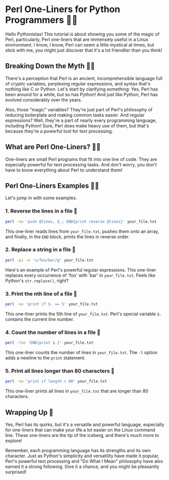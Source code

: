  # Perl One-Liners for Python Programmers 🐍🦋

 Hello Pythonistas! This tutorial is about showing you some of the magic of Perl, particularly, Perl one-liners that are immensely useful in a Linux environment. I know, I know, Perl can seem a little mystical at times, but stick with me, you might just discover that it's a lot friendlier than you think!

 ## Breaking Down the Myth 🧙🤓

 There's a perception that Perl is an ancient, incomprehensible language full of cryptic variables, perplexing regular expressions, and syntax that's nothing like C or Python. Let's start by clarifying something: Yes, Perl has been around for a while, but so has Python! And just like Python, Perl has evolved considerably over the years.

 Also, those "magic" variables? They're just part of Perl's philosophy of reducing boilerplate and making common tasks easier. And regular expressions? Well, they're a part of nearly every programming language, including Python! Sure, Perl does make heavy use of them, but that's because they're a powerful tool for text processing.

 ## What are Perl One-Liners? 🦋💬

 One-liners are small Perl programs that fit into one line of code. They are especially powerful for text processing tasks. And don't worry, you don't have to know everything about Perl to understand them!

 ## Perl One-Liners Examples 🦋💡

 Let's jump in with some examples.

 ### 1. Reverse the lines in a file 🔄

 ```bash
 perl -ne 'push @lines, $_; END{print reverse @lines}' your_file.txt
 ```

 This one-liner reads lines from `your_file.txt`, pushes them onto an array, and finally, in the `END` block, prints the lines in reverse order.

 ### 2. Replace a string in a file 🎯

 ```bash
 perl -pi -e 's/foo/bar/g' your_file.txt
 ```

 Here's an example of Perl's powerful regular expressions. This one-liner replaces every occurrence of 'foo' with 'bar' in `your_file.txt`. Feels like Python's `str.replace()`, right?

 ### 3. Print the nth line of a file 📝

 ```bash
 perl -ne 'print if $. == 5' your_file.txt
 ```

 This one-liner prints the 5th line of `your_file.txt`. Perl's special variable `$.` contains the current line number.

 ### 4. Count the number of lines in a file 🧮

 ```bash
 perl -lne 'END{print $.}' your_file.txt
 ```

 This one-liner counts the number of lines in `your_file.txt`. The `-l` option adds a newline to the `print` statement.

 ### 5. Print all lines longer than 80 characters 📏

 ```bash
 perl -ne 'print if length > 80' your_file.txt
 ```

 This one-liner prints all lines in `your_file.txt` that are longer than 80 characters.

 ## Wrapping Up 🌯

 Yes, Perl has its quirks, but it's a versatile and powerful language, especially for one-liners that can make your life a lot easier on the Linux command line. These one-liners are the tip of the iceberg, and there's much more to explore!

 Remember, each programming language has its strengths and its own character. Just as Python's simplicity and versatility have made it popular, Perl's powerful text processing and "Do What I Mean" philosophy have also earned it a strong following. Give it a chance, and you might be pleasantly surprised!
